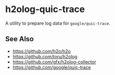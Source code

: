 # h2olog-quic-trace

A utility to prepare log data for `google/quic-trace`.

## See Also

* https://github.com/h2o/h2o
* https://github.com/toru/h2olog
* https://github.com/gfx/h2olog-collector
* https://github.com/google/quic-trace